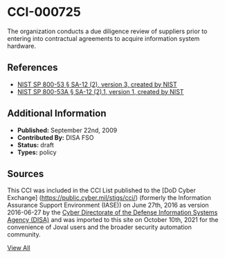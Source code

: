 # CCI-000725

The organization conducts a due diligence review of suppliers prior to entering into contractual agreements to acquire information system hardware.

## References ##

* [NIST SP 800-53 § SA-12 (2), version 3, created by NIST](http://csrc.nist.gov/publications/PubsSPs.html)
* [NIST SP 800-53A § SA-12 (2).1, version 1, created by NIST](http://csrc.nist.gov/publications/PubsSPs.html)


## Additional Information ##

* **Published:** September 22nd, 2009
* **Contributed By:** DISA FSO
* **Status:** draft
* **Types:** policy

## Sources ##

This CCI was included in the CCI List published to the [DoD Cyber Exchange]
(https://public.cyber.mil/stigs/cci/) (formerly the Information Assurance Support Environment
(IASE)) on June 27th, 2016 as version 2016-06-27 by the [Cyber Directorate of the Defense 
Information Systems Agency (DISA)](https://public.cyber.mil/about-cyber/) and was imported to 
this site on October 10th, 2021 for the convenience of Joval users and the broader security automation community.

[View All](../README.md)
